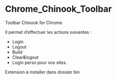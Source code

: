 Chrome_Chinook_Toolbar
======================

Toolbar Chinook for Chrome


Il permet d’effectuer les actions suivantes :
-	Login
-	Logout
-	Build
-	Clear&logout
-	Login perso pour vos sites.


Extension à installer dans dossier bin
